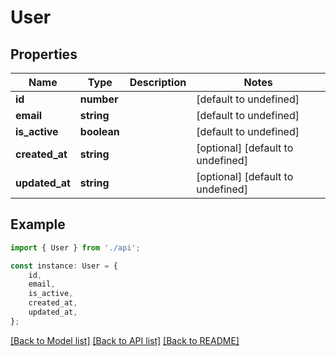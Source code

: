 # User


## Properties

Name | Type | Description | Notes
------------ | ------------- | ------------- | -------------
**id** | **number** |  | [default to undefined]
**email** | **string** |  | [default to undefined]
**is_active** | **boolean** |  | [default to undefined]
**created_at** | **string** |  | [optional] [default to undefined]
**updated_at** | **string** |  | [optional] [default to undefined]

## Example

```typescript
import { User } from './api';

const instance: User = {
    id,
    email,
    is_active,
    created_at,
    updated_at,
};
```

[[Back to Model list]](../README.md#documentation-for-models) [[Back to API list]](../README.md#documentation-for-api-endpoints) [[Back to README]](../README.md)
